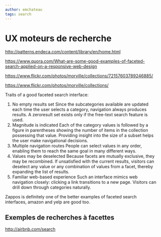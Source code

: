 ```yaml
---
author: emchateau
tags: search
---
```


# UX moteurs de recherche

http://patterns.endeca.com/content/library/en/home.html

https://www.quora.com/What-are-some-good-examples-of-faceted-search-applied-on-a-responsive-web-design

https://www.flickr.com/photos/morville/collections/72157603789246885/

https://www.flickr.com/photos/morville/collections/

Traits of a good faceted search interface:

1. No empty results set 
   Since the subcategories available are updated each time the user selects a category, navigation always produces results. A zeroresult set exists only if the free-text search feature is used.
2. Magnitude is indicated 
   Each of the category values is followed by a figure in parentheses showing the number of items in the collection possessing that value. Providing insight into the size of a subset helps the user make navigational decisions.
3. Multiple navigation routes 
   People can select values in any order, enabling them to reach the same goal in many different ways.
4. Values may be deselected 
   Because facets are mutually exclusive, they may be recombined. If unsatisfied with the current results, visitors can deselect any value or any combination of values from a facet, thereby expanding the list of results.
5. Familiar web-based experience 
   Such an interface mimics web navigation closely: clicking a link transitions to a new page. Visitors can drill down through categories naturally.

Zappos is definitely one of the better examples of faceted search interfaces, amazon and yelp are good too.



## Exemples de recherches à facettes

http://airbnb.com/search

